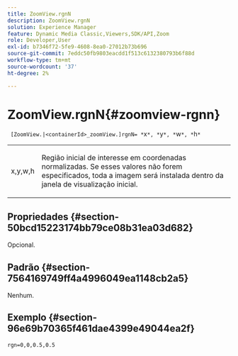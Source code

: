 ```yaml
---
title: ZoomView.rgnN
description: ZoomView.rgnN
solution: Experience Manager
feature: Dynamic Media Classic,Viewers,SDK/API,Zoom
role: Developer,User
exl-id: b7346f72-5fe9-4608-8ea0-27012b73b696
source-git-commit: 7eddc50fb9803eacdd1f513c6132380793b6f88d
workflow-type: tm+mt
source-wordcount: '37'
ht-degree: 2%

---
```


# ZoomView.rgnN{#zoomview-rgnn}

` [ZoomView.|<containerId>_zoomView.]rgnN= *`x`*, *`y`*, *`w`*, *`h`*`

<table id="table_F17148BDB468488AA0AF0F64D5DD1978"> 
 <tbody> 
  <tr> 
   <td colname="col1"> <p> <span class="codeph"> x,y,w,h</span> </p> </td> 
   <td colname="col2"> <p> Região inicial de interesse em coordenadas normalizadas. Se esses valores não forem especificados, toda a imagem será instalada dentro da janela de visualização inicial. </p> </td> 
  </tr> 
 </tbody> 
</table>

## Propriedades {#section-50bcd15223174bb79ce08b31ea03d682}

Opcional.

## Padrão {#section-7564169749ff4a4996049ea1148cb2a5}

Nenhum.

## Exemplo {#section-96e69b70365f461dae4399e49044ea2f}

`rgn=0,0,0.5,0.5`
